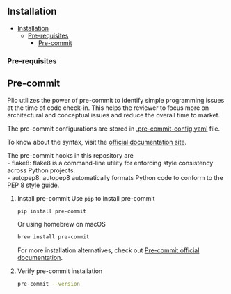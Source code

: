 ## Installation

- [Installation](#installation)
  - [Pre-requisites](#pre-requisites)
    - [Pre-commit](#pre-commit)

### Pre-requisites
## Pre-commit
Plio utilizes the power of pre-commit to identify simple programming issues at the time of code check-in. This helps the reviewer to focus more on architectural and conceptual issues and reduce the overall time to market.

The pre-commit configurations are stored in [.pre-commit-config.yaml](../.pre-commit-config.yaml) file.

To know about the syntax, visit the [official documentation site](https://pre-commit.com/).

The pre-commit hooks in this repository are </br>
    - flake8:  flake8 is a command-line utility for enforcing style consistency across Python projects. </br>
    - autopep8: autopep8 automatically formats Python code to conform to the PEP 8 style guide.

1. Install pre-commit
    Use `pip` to install pre-commit
    ```sh
    pip install pre-commit
    ```

    Or using homebrew on macOS
    ```sh
    brew install pre-commit
    ```

    For more installation alternatives, check out [Pre-commit official documentation](https://pre-commit.com/#install).
2. Verify pre-commit installation
    ```sh
    pre-commit --version

